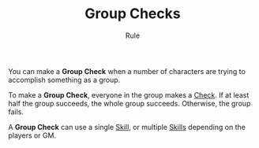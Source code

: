 <header>

# Group Checks

<p class="subheading">Rule</p>

</header>

You can make a **Group Check** when a number of characters are trying to accomplish something as a group.

To make a **Group Check**, everyone in the group makes a [Check](pages/rules/rolling/checks.md). If at least half the group succeeds, the whole group succeeds.
Otherwise, the group fails.

A **Group Check** can use a single [Skill](pages/characters/proficiencies.md), or multiple [Skills](pages/characters/proficiencies.md) depending on the players or GM.
